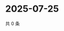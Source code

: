 # 2025-07-25

共 0 条

<!-- BEGIN ZHIHUVIDEO -->
<!-- 最后更新时间 Fri Jul 25 2025 05:12:03 GMT+0800 (China Standard Time) -->

<!-- END ZHIHUVIDEO -->
